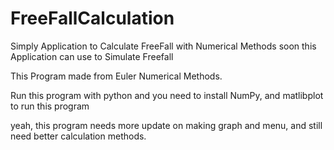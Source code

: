 # FreeFallCalculation
Simply Application to Calculate FreeFall with Numerical Methods soon this Application can use to Simulate Freefall

This Program made from Euler Numerical Methods. 

Run this program with python
and you need to install NumPy, and matlibplot to run this program 

yeah, this program needs more update on making graph and menu, and still need better calculation methods. 
